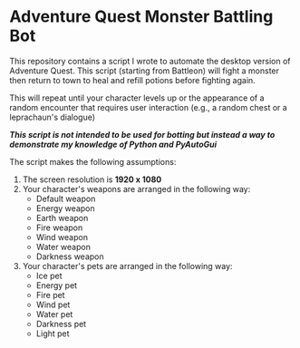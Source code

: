 # Adventure Quest Monster Battling Bot

This repository contains a script I wrote to automate the desktop version of Adventure Quest. This script (starting from Battleon) will fight a monster then return to town to heal and refill potions before fighting again.

This will repeat until your character levels up or the appearance of a random encounter that requires user interaction (e.g., a random chest or a leprachaun's dialogue)

**_This script is not intended to be used for botting but instead a way to demonstrate my knowledge of Python and PyAutoGui_**

The script makes the following assumptions:

1. The screen resolution is **1920 x 1080**
2. Your character's weapons are arranged in the following way:
   - Default weapon
   - Energy weapon
   - Earth weapon
   - Fire weapon
   - Wind weapon
   - Water weapon
   - Darkness weapon
3. Your character's pets are arranged in the following way:
   - Ice pet
   - Energy pet
   - Fire pet
   - Wind pet
   - Water pet
   - Darkness pet
   - Light pet
